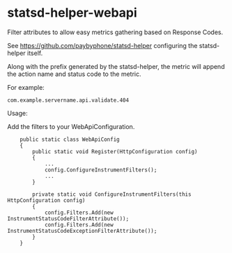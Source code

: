 # statsd-helper-webapi

Filter attributes to allow easy metrics gathering based on Response Codes.

See https://github.com/paybyphone/statsd-helper configuring the statsd-helper itself.

Along with the prefix generated by the statsd-helper, the metric will append the action name and status code to the metric.

For example:
```
com.example.servername.api.validate.404
```

Usage:

Add the filters to your WebApiConfiguration.

```
    public static class WebApiConfig
    {
        public static void Register(HttpConfiguration config)
        {
            ...
            config.ConfigureInstrumentFilters();
            ...
        }
        
        private static void ConfigureInstrumentFilters(this HttpConfiguration config)
        {
            config.Filters.Add(new InstrumentStatusCodeFilterAttribute());
            config.Filters.Add(new InstrumentStatusCodeExceptionFilterAttribute());
        }
    }
```
